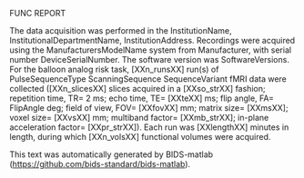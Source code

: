 
FUNC REPORT


The data acquisition was performed in the InstitutionName, InstitutionalDepartmentName, 
InstitutionAddress.
Recordings were acquired using the ManufacturersModelName system from Manufacturer, 
with serial number DeviceSerialNumber. The software version was SoftwareVersions.
For the balloon analog risk task, [XXn_runsXX] run(s) of PulseSequenceType ScanningSequence 
SequenceVariant fMRI data were collected ([XXn_slicesXX] slices acquired 
in a [XXso_strXX] fashion; repetition time, TR= 2 ms; echo time, TE= [XXteXX] 
ms; flip angle, FA= FlipAngle deg; field of view, FOV= [XXfovXX] mm; matrix size= 
[XXmsXX]; voxel size= [XXvsXX] mm; multiband factor= [XXmb_strXX]; in-plane 
acceleration factor= [XXpr_strXX]). Each run was [XXlengthXX] minutes in length, 
during which [XXn_volsXX] functional volumes were acquired.


This text was automatically generated by BIDS-matlab (https://github.com/bids-standard/bids-matlab).

